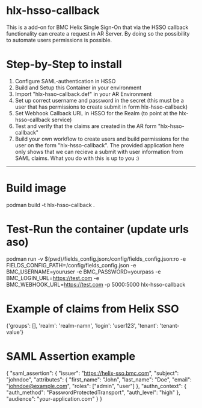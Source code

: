 # hlx-hsso-callback
This is a add-on for BMC Helix Single Sign-On that via the HSSO callback functionality can create a request in AR Server. By doing so the possibility to automate users permissions is possible.

# Step-by-Step to install
1. Configure SAML-authentication in HSSO
2. Build and Setup this Container in your environment
3. Import "hlx-hsso-callback.def" in your AR Environment
4. Set up correct username and password in the secret (this must be a user that has permissions to create submit in form hlx-hsso-callback)
5. Set Webhook Callback URL in HSSO for the Realm (to point at the hlx-hsso-callback service)
6. Test and verify that the claims are created in the AR form "hlx-hsso-callback"
7. Build your own workflow to create users and build permissions for the user on the form "hlx-hsso-callback".
The provided application here only shows that we can recieve a submit with user information from SAML claims.
What you do with this is up to you :)


-----------------------------------------------------------------------------------


# Build image
podman build -t hlx-hsso-callback .

# Test-Run the container (update urls aso)
podman run -v $(pwd)/fields_config.json:/config/fields_config.json:ro -e FIELDS_CONFIG_PATH=/config/fields_config.json -e BMC_USERNAME=youruser -e BMC_PASSWORD=yourpass -e BMC_LOGIN_URL=https://test.com -e BMC_WEBHOOK_URL=https://test.com -p 5000:5000 hlx-hsso-callback

# Example of claims from Helix SSO
{'groups': [], 'realm': 'realm-namn', 'login': 'user123', 'tenant': 'tenant-value'}

# SAML Assertion example
{
  "saml_assertion": {
    "issuer": "https://helix-sso.bmc.com",
    "subject": "johndoe",
    "attributes": {
      "first_name": "John",
      "last_name": "Doe",
      "email": "johndoe@example.com",
      "roles": ["admin", "user"]
    },
    "authn_context": {
      "auth_method": "PasswordProtectedTransport",
      "auth_level": "high"
    },
    "audience": "your-application.com"
  }
}

